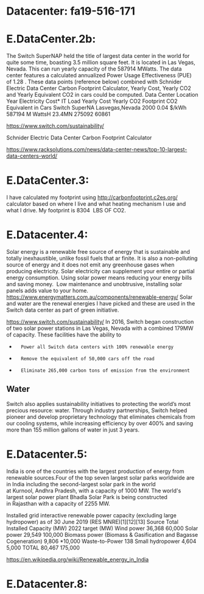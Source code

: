# Datacenter: fa19-516-171

# E.DataCenter.2b:

The Switch SuperNAP held the title of largest data center in the world for quite some time, boasting 3.5 million square feet.
It is located in Las Vegas, Nevada. This can run yearly capacity of the 587914  MWatts. The data center features a calculated
annualized Power Usage Effectiveness (PUE) of 1.28 . These data points (reference below) combined with Schnider Electric Data
Center Carbon Footprint Calculator, Yearly Cost, Yearly CO2 and Yearly Equivalent CO2 in cars could be computed.
Data Center	Location	Year	Electricity Cost*	IT Load	Yearly Cost	Yearly CO2 Footprint	CO2 Equivalent in Cars
Switch SuperNA	Lasvegas,Nevada	2000	0.04 $/kWh	587194 M WattsH	23.4MN	275092	60861

https://www.switch.com/sustainability/

Schnider Electric Data Center Carbon Footprint Calculator

https://www.racksolutions.com/news/data-center-news/top-10-largest-data-centers-world/

# E.DataCenter.3:

I have calculated my footprint using http://carbonfootprint.c2es.org/ calculator based on where I live and what heating
mechanism I use and what I drive.
My footprint is 8304  LBS OF CO2.


# E.Datacenter.4:

Solar energy is a renewable free source of energy that is sustainable and totally inexhaustible, unlike fossil fuels that ar
finite. It is also a non-polluting source of energy and it does not emit any greenhouse gases when producing electricity.
Solar electricity can supplement your entire or partial energy consumption. Using solar power means reducing your energy bills
and saving money.  Low maintenance and unobtrusive, installing solar panels adds value to your home.
https://www.energymatters.com.au/components/renewable-energy/
Solar and water are the renewal energies I have picked and these are used in the Switch data center as part of green
initiative.

https://www.switch.com/sustainability/
In 2016, Switch began construction of two solar power stations in Las Vegas, Nevada with a combined 179MW of capacity. These
facilities have the ability to
- 		Power all Switch data centers with 100% renewable energy
- 		Remove the equivalent of 50,000 cars off the road
- 		Eliminate 265,000 carbon tons of emission from the environment

## Water

Switch also applies sustainability initiatives to protecting the world’s most precious resource: water. Through industry
partnerships, Switch helped pioneer and develop proprietary technology that eliminates chemicals from our cooling systems,
while increasing efficiency by over 400% and saving more than 155 million gallons of water in just 3 years.

# E.Datacenter.5:

India is one of the countries with the largest production of energy from renewable sources.Four of the top seven largest solar
parks worldwide are in India including the second-largest solar park in the world at Kurnool, Andhra Pradesh, with a capacity
of 1000 MW. The world's largest solar power plant Bhadla Solar Park is being constructed in Rajasthan with a capacity of 2255
MW.

Installed grid interactive renewable power capacity (excluding large hydropower) as of 30 June 2019 (RES MNRE)[1][12][13]
Source	Total Installed Capacity (MW)	2022 target (MW)
Wind power	36,368	60,000
Solar power	29,549	100,000
Biomass power
(Biomass & Gasification and Bagasse Cogeneration)	9,806	*10,000
Waste-to-Power	138	
Small hydropower	4,604	5,000
TOTAL	80,467	175,000

https://en.wikipedia.org/wiki/Renewable_energy_in_India


# E.Datacenter.8:
